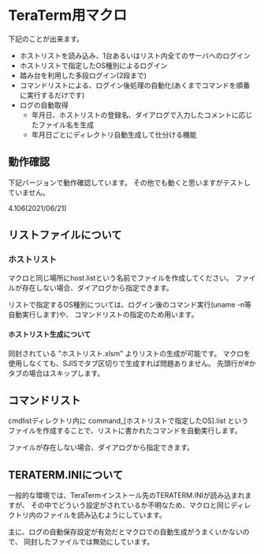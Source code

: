 # TeraTerm用マクロ
下記のことが出来ます。

* ホストリストを読み込み、1台あるいはリスト内全てのサーバへのログイン
* ホストリストで指定したOS種別によるログイン
* 踏み台を利用した多段ログイン(2段まで)
* コマンドリストによる、ログイン後処理の自動化(あくまでコマンドを順番に実行するだけです)
* ログの自動取得
  * 年月日、ホストリストの登録名、ダイアログで入力したコメントに応じたファイル名を生成
  * 年月日ごとにディレクトリ自動生成して仕分ける機能

## 動作確認
下記バージョンで動作確認しています。
その他でも動くと思いますがテストしていません。

4.106(2021/06/21)

## リストファイルについて
### ホストリスト
マクロと同じ場所にhost.listという名前でファイルを作成してください。
ファイルが存在しない場合、ダイアログから指定できます。

リストで指定するOS種別については、ログイン後のコマンド実行(uname -n等自動実行します)や、
コマンドリストの指定のため用います。

#### ホストリスト生成について
同封されている "ホストリスト.xlsm" よりリストの生成が可能です。
マクロを使用しなくても、SJISでタブ区切りで生成すれば問題ありません。
先頭行が#かタブの場合はスキップします。

## コマンドリスト
cmdlistディレクトリ内に command_[ホストリストで指定したOS].list という
ファイルを作成することで、リストに書かれたコマンドを自動実行します。

ファイルが存在しない場合、ダイアログから指定できます。

## TERATERM.INIについて
一般的な環境では、TeraTermインストール先のTERATERM.INIが読み込まれますが、
その中でどういう設定がされているか不明なため、マクロと同じディレクトリ内のファイルを読み込むようにしています。

主に、ログの自動保存設定が有効だとマクロでの自動生成がうまくいかないので、
同封したファイルでは無効にしています。

